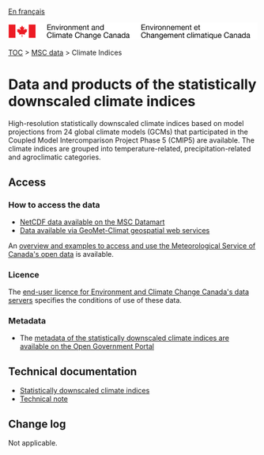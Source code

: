 [En français](readme_climateindices_fr.md)

![ECCC logo](../../img_eccc-logo.png)

[TOC](../../readme_en.md) > [MSC data](../readme_en.md) > Climate Indices

# Data and products of the statistically downscaled climate indices

High-resolution statistically downscaled climate indices based on model projections from 24 global climate models (GCMs) that participated in the Coupled Model Intercomparison Project Phase 5 (CMIP5) are available. The climate indices are grouped into temperature-related, precipitation-related and agroclimatic categories.

## Access

### How to access the data

* [NetCDF data available on the MSC Datamart](readme_climateindices-datamart_en.md)
* [Data available via GeoMet-Climat geospatial web services](../../msc-geomet/readme_en.md)

An [overview and examples to access and use the Meteorological Service of Canada's open data](../../usage/readme_en.md) is available.

### Licence

The [end-user licence for Environment and Climate Change Canada's data servers](../../licence/readme_en.md) specifies the conditions of use of these data.

### Metadata

* The [metadata of the statistically downscaled climate indices are available on the Open Government Portal](https://open.canada.ca/data/en/dataset/0a896af8-f2be-4cf5-a745-2e1792db04a1)

## Technical documentation

* [Statistically downscaled climate indices](http://climate-scenarios.canada.ca/index.php?page=downscaled-indices-notes)
* [Technical note](https://collaboration.cmc.ec.gc.ca/cmc/cmos/public_doc/msc-data/climate_indices/INDICES_Technical_Documentation_en.pdf)

## Change log

Not applicable.